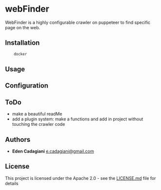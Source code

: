 # webFinder
WebFinder is a highly configurable crawler on puppeteer to find specific
page on the web.

## Installation
```bash
    docker
```

## Usage


## Configuration


## ToDo
- make a beautiful readMe
- add a plugin system: make a functions and add in project without
touching the crawler code

## Authors
- **Eden Cadagiani** e.cadagiani@gmail.com

## License
This project is licensed under the Apache 2.0 - see the [LICENSE.md](LICENSE.md) file for details

